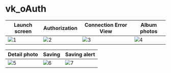 # vk_oAuth

Launch screen | Authorization | Connection Error View | Album photos
--- | --- | --- | ---
![1](https://user-images.githubusercontent.com/76963888/130477361-56fc61bc-d976-44e8-ad6c-41d820872356.png)|![2](https://user-images.githubusercontent.com/76963888/130477540-d395b82c-219f-4e06-b1d5-11bd95cab1fa.png)|![3](https://user-images.githubusercontent.com/76963888/130477553-6e538c3e-3ee0-4207-943d-11c5c3583e9c.png)|![4](https://user-images.githubusercontent.com/76963888/130477560-4e8dc013-afbd-4e72-8cf2-3d1e3d9007fd.png)


Detail photo | Saving | Saving alert
--- | --- | ---
![5](https://user-images.githubusercontent.com/76963888/130477570-42ce0fdf-78d9-4bef-bcd2-54718f131b37.png)|![6](https://user-images.githubusercontent.com/76963888/130477574-31fe29ae-1b2d-4c15-b5e3-521ca049c053.png)|![7](https://user-images.githubusercontent.com/76963888/130477581-e19520bd-13b9-44ff-9d32-94d00252e10d.png)
